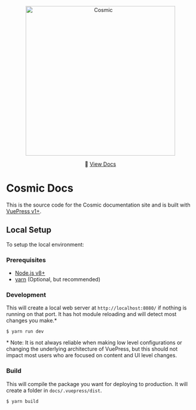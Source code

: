 <p align="center">
  <a href="https://www.cosmicjs.com"><img src="https://cdn.cosmicjs.com/3cf62ab0-8e13-11ea-9b8f-cd0254a8c979-cosmic-dark.svg" alt="Cosmic" width="400"></a>
</p>
<p align="center">
  📖 <a href="https://docs.cosmicjs.com">View Docs</a>
</p>

# Cosmic Docs
This is the source code for the Cosmic documentation site and is built with [VuePress v1+](https://v1.vuepress.vuejs.org/).

## Local Setup

To setup the local environment:

### Prerequisites

- [Node.js v8+](https://nodejs.org/en/)
- [yarn](https://yarnpkg.com/en/) (Optional, but recommended)

### Development

This will create a local web server at `http://localhost:8080/` if nothing is running on that port. It has hot module reloading and will detect most changes you make.*

```
$ yarn run dev
```

\* Note: It is not always reliable when making low level configurations or changing the underlying architecture of VuePress, but this should not impact most users who are focused on content and UI level changes.

### Build

This will compile the package you want for deploying to production. It will create a folder in `docs/.vuepress/dist`.

```
$ yarn build
```
